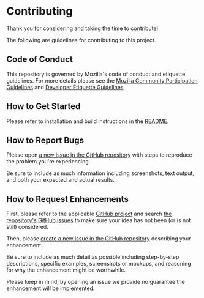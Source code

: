 Contributing
============

Thank you for considering and taking the time to contribute!

The following are guidelines for contributing to this project.

## Code of Conduct

This repository is governed by Mozilla's code of conduct and etiquette guidelines. For more details please see the [Mozilla Community Participation Guidelines](https://www.mozilla.org/about/governance/policies/participation/) and [Developer Etiquette Guidelines](https://bugzilla.mozilla.org/page.cgi?id=etiquette.html).

## How to Get Started

Please refer to installation and build instructions in the [README](README.md).

## How to Report Bugs

Please open [a new issue in the GitHub repository](https://github.com/mozilla-lockbox/lockbox-datastore/issues/new) with steps to reproduce the problem you're experiencing.

Be sure to include as much information including screenshots, text output, and both your expected and actual results.

## How to Request Enhancements

First, please refer to the applicable [GitHub project](https://github.com/orgs/mozilla-lockbox/projects) and search [the repository's GitHub issues](https://github.com/mozilla-lockbox/lockbox-datastore/issues) to make sure your idea has not been (or is not still) considered.

Then, please [create a new issue in the GitHub repository](https://github.com/mozilla-lockbox/lockbox-datastore/issues/new) describing your enhancement.

Be sure to include as much detail as possible including step-by-step descriptions, specific examples, screenshots or mockups, and reasoning for why the enhancement might be worthwhile.

Please keep in mind, by opening an issue we provide no guarantee the enhancement will be implemented.
